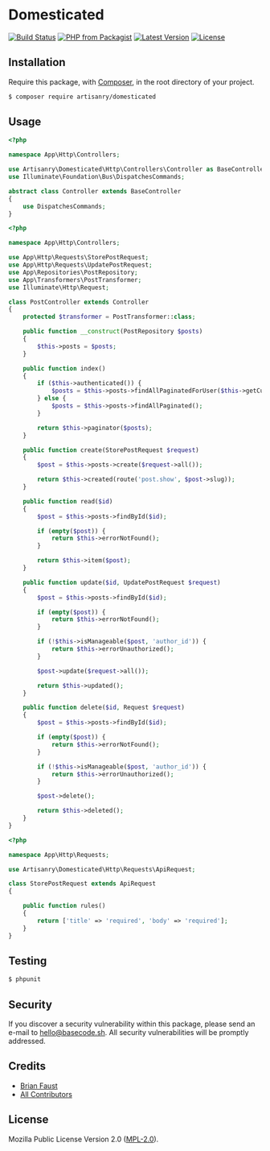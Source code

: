 # Domesticated

[![Build Status](https://img.shields.io/travis/artisanry/Domesticated/master.svg?style=flat-square)](https://travis-ci.org/artisanry/Domesticated)
[![PHP from Packagist](https://img.shields.io/packagist/php-v/artisanry/domesticated.svg?style=flat-square)]()
[![Latest Version](https://img.shields.io/github/release/artisanry/Domesticated.svg?style=flat-square)](https://github.com/artisanry/Domesticated/releases)
[![License](https://img.shields.io/packagist/l/artisanry/Domesticated.svg?style=flat-square)](https://packagist.org/packages/artisanry/Domesticated)

## Installation

Require this package, with [Composer](https://getcomposer.org/), in the root directory of your project.

```bash
$ composer require artisanry/domesticated
```

## Usage

```php
<?php

namespace App\Http\Controllers;

use Artisanry\Domesticated\Http\Controllers\Controller as BaseController;
use Illuminate\Foundation\Bus\DispatchesCommands;

abstract class Controller extends BaseController
{
    use DispatchesCommands;
}
```

```php
<?php

namespace App\Http\Controllers;

use App\Http\Requests\StorePostRequest;
use App\Http\Requests\UpdatePostRequest;
use App\Repositories\PostRepository;
use App\Transformers\PostTransformer;
use Illuminate\Http\Request;

class PostController extends Controller
{
    protected $transformer = PostTransformer::class;

    public function __construct(PostRepository $posts)
    {
        $this->posts = $posts;
    }

    public function index()
    {
        if ($this->authenticated()) {
            $posts = $this->posts->findAllPaginatedForUser($this->getCurrentUser());
        } else {
            $posts = $this->posts->findAllPaginated();
        }

        return $this->paginator($posts);
    }

    public function create(StorePostRequest $request)
    {
        $post = $this->posts->create($request->all());

        return $this->created(route('post.show', $post->slug));
    }

    public function read($id)
    {
        $post = $this->posts->findById($id);

        if (empty($post)) {
            return $this->errorNotFound();
        }

        return $this->item($post);
    }

    public function update($id, UpdatePostRequest $request)
    {
        $post = $this->posts->findById($id);

        if (empty($post)) {
            return $this->errorNotFound();
        }

        if (!$this->isManageable($post, 'author_id')) {
            return $this->errorUnauthorized();
        }

        $post->update($request->all());

        return $this->updated();
    }

    public function delete($id, Request $request)
    {
        $post = $this->posts->findById($id);

        if (empty($post)) {
            return $this->errorNotFound();
        }

        if (!$this->isManageable($post, 'author_id')) {
            return $this->errorUnauthorized();
        }

        $post->delete();

        return $this->deleted();
    }
}
```

```php
<?php

namespace App\Http\Requests;

use Artisanry\Domesticated\Http\Requests\ApiRequest;

class StorePostRequest extends ApiRequest
{

    public function rules()
    {
        return ['title' => 'required', 'body' => 'required'];
    }
}
```

## Testing

```bash
$ phpunit
```

## Security

If you discover a security vulnerability within this package, please send an e-mail to hello@basecode.sh. All security vulnerabilities will be promptly addressed.

## Credits

-   [Brian Faust](https://github.com/artisanry)
-   [All Contributors](../../contributors)

## License

Mozilla Public License Version 2.0 ([MPL-2.0](./LICENSE)).
